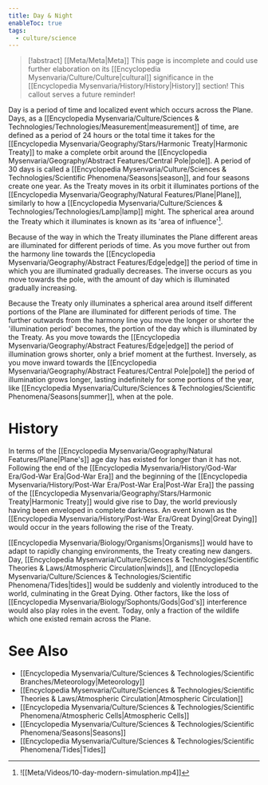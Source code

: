 ```yaml
---
title: Day & Night
enableToc: true
tags:
  - culture/science
---
```


> [!abstract] [[Meta/Meta|Meta]]
> This page is incomplete and could use further elaboration on its [[Encyclopedia Mysenvaria/Culture/Culture|cultural]] significance in the [[Encyclopedia Mysenvaria/History/History|History]] section! This callout serves a future reminder!

Day is a period of time and localized event which occurs across the Plane. Days, as a [[Encyclopedia Mysenvaria/Culture/Sciences & Technologies/Technologies/Measurement|measurement]] of time, are defined as a period of 24 hours or the total time it takes for the [[Encyclopedia Mysenvaria/Geography/Stars/Harmonic Treaty|Harmonic Treaty]] to make a complete orbit around the [[Encyclopedia Mysenvaria/Geography/Abstract Features/Central Pole|pole]]. A period of 30 days is called a [[Encyclopedia Mysenvaria/Culture/Sciences & Technologies/Scientific Phenomena/Seasons|season]], and four seasons create one year. As the Treaty moves in its orbit it illuminates portions of the [[Encyclopedia Mysenvaria/Geography/Natural Features/Plane|Plane]], similarly to how a [[Encyclopedia Mysenvaria/Culture/Sciences & Technologies/Technologies/Lamp|lamp]] might. The spherical area around the Treaty which it illuminates is known as its 'area of influence'[^figure1].

Because of the way in which the Treaty illuminates the Plane different areas are illuminated for different periods of time. As you move further out from the harmony line towards the [[Encyclopedia Mysenvaria/Geography/Abstract Features/Edge|edge]] the period of time in which you are illuminated gradually decreases. The inverse occurs as you move towards the pole, with the amount of day which is illuminated gradually increasing.

Because the Treaty only illuminates a spherical area around itself different portions of the Plane are illuminated for different periods of time. The further outwards from the harmony line you move the longer or shorter the 'illumination period' becomes, the portion of the day which is illuminated by the Treaty. As you move towards the [[Encyclopedia Mysenvaria/Geography/Abstract Features/Edge|edge]] the period of illumination grows shorter, only a brief moment at the furthest. Inversely, as you move inward towards the [[Encyclopedia Mysenvaria/Geography/Abstract Features/Central Pole|pole]] the period of illumination grows longer, lasting indefinitely for some portions of the year, like [[Encyclopedia Mysenvaria/Culture/Sciences & Technologies/Scientific Phenomena/Seasons|summer]], when at the pole.
# History
In terms of the [[Encyclopedia Mysenvaria/Geography/Natural Features/Plane|Plane's]] age day has existed for longer than it has not. Following the end of the [[Encyclopedia Mysenvaria/History/God-War Era/God-War Era|God-War Era]] and the beginning of the [[Encyclopedia Mysenvaria/History/Post-War Era/Post-War Era|Post-War Era]] the passing of the [[Encyclopedia Mysenvaria/Geography/Stars/Harmonic Treaty|Harmonic Treaty]] would give rise to Day, the world previously having been enveloped in complete darkness. An event known as the [[Encyclopedia Mysenvaria/History/Post-War Era/Great Dying|Great Dying]] would occur in the years following the rise of the Treaty.

[[Encyclopedia Mysenvaria/Biology/Organisms|Organisms]] would have to adapt to rapidly changing environments, the Treaty creating new dangers. Day, [[Encyclopedia Mysenvaria/Culture/Sciences & Technologies/Scientific Theories & Laws/Atmospheric Circulation|winds]], and [[Encyclopedia Mysenvaria/Culture/Sciences & Technologies/Scientific Phenomena/Tides|tides]] would be suddenly and violently introduced to the world, culminating in the Great Dying. Other factors, like the loss of [[Encyclopedia Mysenvaria/Biology/Sophonts/Gods|God's]] interference would also play roles in the event. Today, only a fraction of the wildlife which one existed remain across the Plane.
# See Also
- [[Encyclopedia Mysenvaria/Culture/Sciences & Technologies/Scientific Branches/Meteorology|Meteorology]]
- [[Encyclopedia Mysenvaria/Culture/Sciences & Technologies/Scientific Theories & Laws/Atmospheric Circulation|Atmospheric Circulation]]
- [[Encyclopedia Mysenvaria/Culture/Sciences & Technologies/Scientific Phenomena/Atmospheric Cells|Atmospheric Cells]]
- [[Encyclopedia Mysenvaria/Culture/Sciences & Technologies/Scientific Phenomena/Seasons|Seasons]]
- [[Encyclopedia Mysenvaria/Culture/Sciences & Technologies/Scientific Phenomena/Tides|Tides]]

[^figure1]: ![[Meta/Videos/10-day-modern-simulation.mp4]]